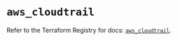 # `aws_cloudtrail`

Refer to the Terraform Registry for docs: [`aws_cloudtrail`](https://registry.terraform.io/providers/hashicorp/aws/5.56.0/docs/resources/cloudtrail).
